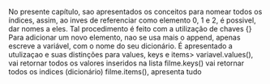 No presente capítulo, sao apresentados os conceitos para nomear todos os índices, assim, ao inves de referenciar como elemento 0, 1 e 2, é possivel, dar nomes a eles.
Tal procedimento é feito com a utilização de chaves {}
Para adicionar um novo elemento, nao se usa mais o append, apenas escreve a variável, com o nome do seu dicionário.
É apresentado a utulizaçao e suas distinções para values, keys e items>
variavel.values(), vai retornar todos os valores inseridos na lista
filme.keys() vai retornar todos os indices (dicionário)
filme.items(), apresenta tudo
